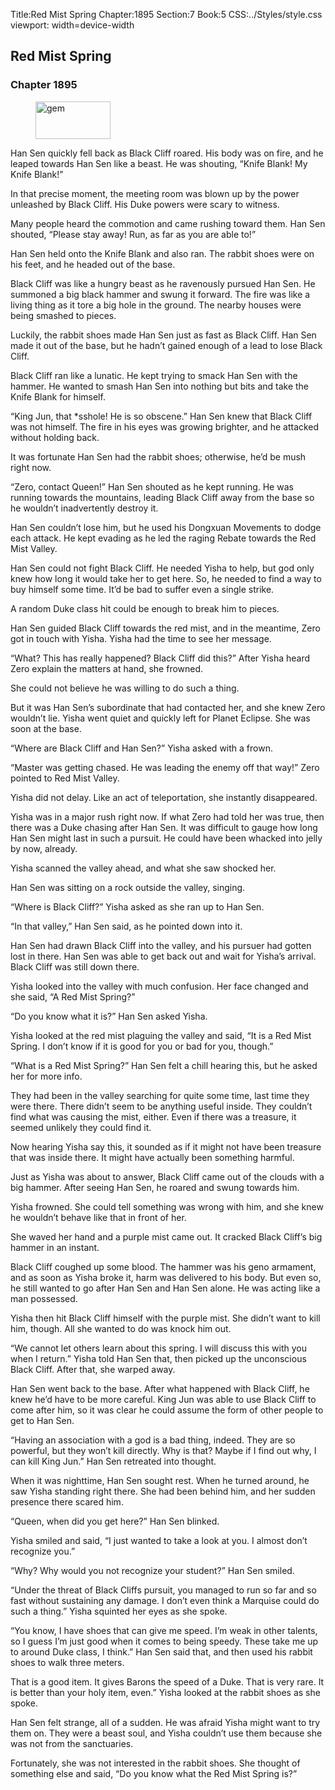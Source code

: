 Title:Red Mist Spring 
Chapter:1895 
Section:7 
Book:5 
CSS:../Styles/style.css 
viewport: width=device-width
  
## Red Mist Spring
### Chapter 1895
  
<figure>
	<img src="../Images/gem.gif" alt="gem" id="gem" width="120" height="60" />
</figure>
  

  
Han Sen quickly fell back as Black Cliff roared. His body was on fire, and he leaped towards Han Sen like a beast. He was shouting, “Knife Blank! My Knife Blank!”

In that precise moment, the meeting room was blown up by the power unleashed by Black Cliff. His Duke powers were scary to witness.

Many people heard the commotion and came rushing toward them. Han Sen shouted, “Please stay away! Run, as far as you are able to!”

Han Sen held onto the Knife Blank and also ran. The rabbit shoes were on his feet, and he headed out of the base.

Black Cliff was like a hungry beast as he ravenously pursued Han Sen. He summoned a big black hammer and swung it forward. The fire was like a living thing as it tore a big hole in the ground. The nearby houses were being smashed to pieces.

Luckily, the rabbit shoes made Han Sen just as fast as Black Cliff. Han Sen made it out of the base, but he hadn’t gained enough of a lead to lose Black Cliff.

Black Cliff ran like a lunatic. He kept trying to smack Han Sen with the hammer. He wanted to smash Han Sen into nothing but bits and take the Knife Blank for himself.

“King Jun, that *sshole! He is so obscene.” Han Sen knew that Black Cliff was not himself. The fire in his eyes was growing brighter, and he attacked without holding back.

It was fortunate Han Sen had the rabbit shoes; otherwise, he’d be mush right now.

“Zero, contact Queen!” Han Sen shouted as he kept running. He was running towards the mountains, leading Black Cliff away from the base so he wouldn’t inadvertently destroy it.

Han Sen couldn’t lose him, but he used his Dongxuan Movements to dodge each attack. He kept evading as he led the raging Rebate towards the Red Mist Valley.

Han Sen could not fight Black Cliff. He needed Yisha to help, but god only knew how long it would take her to get here. So, he needed to find a way to buy himself some time. It’d be bad to suffer even a single strike.

A random Duke class hit could be enough to break him to pieces.

Han Sen guided Black Cliff towards the red mist, and in the meantime, Zero got in touch with Yisha. Yisha had the time to see her message.

“What? This has really happened? Black Cliff did this?” After Yisha heard Zero explain the matters at hand, she frowned.

She could not believe he was willing to do such a thing.

But it was Han Sen’s subordinate that had contacted her, and she knew Zero wouldn’t lie. Yisha went quiet and quickly left for Planet Eclipse. She was soon at the base.

“Where are Black Cliff and Han Sen?” Yisha asked with a frown.

“Master was getting chased. He was leading the enemy off that way!” Zero pointed to Red Mist Valley.

Yisha did not delay. Like an act of teleportation, she instantly disappeared.

Yisha was in a major rush right now. If what Zero had told her was true, then there was a Duke chasing after Han Sen. It was difficult to gauge how long Han Sen might last in such a pursuit. He could have been whacked into jelly by now, already.

Yisha scanned the valley ahead, and what she saw shocked her.

Han Sen was sitting on a rock outside the valley, singing.

“Where is Black Cliff?” Yisha asked as she ran up to Han Sen.

“In that valley,” Han Sen said, as he pointed down into it.

Han Sen had drawn Black Cliff into the valley, and his pursuer had gotten lost in there. Han Sen was able to get back out and wait for Yisha’s arrival. Black Cliff was still down there.

Yisha looked into the valley with much confusion. Her face changed and she said, “A Red Mist Spring?”

“Do you know what it is?” Han Sen asked Yisha.

Yisha looked at the red mist plaguing the valley and said, “It is a Red Mist Spring. I don’t know if it is good for you or bad for you, though.”

“What is a Red Mist Spring?” Han Sen felt a chill hearing this, but he asked her for more info.

They had been in the valley searching for quite some time, last time they were there. There didn’t seem to be anything useful inside. They couldn’t find what was causing the mist, either. Even if there was a treasure, it seemed unlikely they could find it.

Now hearing Yisha say this, it sounded as if it might not have been treasure that was inside there. It might have actually been something harmful.

Just as Yisha was about to answer, Black Cliff came out of the clouds with a big hammer. After seeing Han Sen, he roared and swung towards him.

Yisha frowned. She could tell something was wrong with him, and she knew he wouldn’t behave like that in front of her.

She waved her hand and a purple mist came out. It cracked Black Cliff’s big hammer in an instant.

Black Cliff coughed up some blood. The hammer was his geno armament, and as soon as Yisha broke it, harm was delivered to his body. But even so, he still wanted to go after Han Sen and Han Sen alone. He was acting like a man possessed.

Yisha then hit Black Cliff himself with the purple mist. She didn’t want to kill him, though. All she wanted to do was knock him out.

“We cannot let others learn about this spring. I will discuss this with you when I return.” Yisha told Han Sen that, then picked up the unconscious Black Cliff. After that, she warped away.

Han Sen went back to the base. After what happened with Black Cliff, he knew he’d have to be more careful. King Jun was able to use Black Cliff to come after him, so it was clear he could assume the form of other people to get to Han Sen.

“Having an association with a god is a bad thing, indeed. They are so powerful, but they won’t kill directly. Why is that? Maybe if I find out why, I can kill King Jun.” Han Sen retreated into thought.

When it was nighttime, Han Sen sought rest. When he turned around, he saw Yisha standing right there. She had been behind him, and her sudden presence there scared him.

“Queen, when did you get here?” Han Sen blinked.

Yisha smiled and said, “I just wanted to take a look at you. I almost don’t recognize you.”

“Why? Why would you not recognize your student?” Han Sen smiled.

“Under the threat of Black Cliffs pursuit, you managed to run so far and so fast without sustaining any damage. I don’t even think a Marquise could do such a thing.” Yisha squinted her eyes as she spoke.

“You know, I have shoes that can give me speed. I’m weak in other talents, so I guess I’m just good when it comes to being speedy. These take me up to around Duke class, I think.” Han Sen said that, and then used his rabbit shoes to walk three meters.

That is a good item. It gives Barons the speed of a Duke. That is very rare. It is better than your holy item, even.” Yisha looked at the rabbit shoes as she spoke.

Han Sen felt strange, all of a sudden. He was afraid Yisha might want to try them on. They were a beast soul, and Yisha couldn’t use them because she was not from the sanctuaries.

Fortunately, she was not interested in the rabbit shoes. She thought of something else and said, “Do you know what the Red Mist Spring is?”